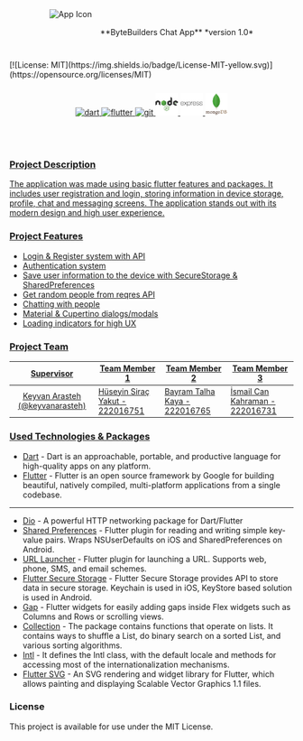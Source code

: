<div style="margin-bottom:10px;display:flex;align-items:center;justify-content:center;gap:10px;">
  <img style="width:80px;height:80px;" src="https://i.hizliresim.com/gpm5ct8.png" alt="App Icon"/>
  <p align="center">
  **ByteBuilders Chat App**
  *version 1.0*
  </p>
</div>

<div style="margin-bottom:50px;display:flex;flex-direction:column;align-items:center;justify-content:center;gap:10px;">
[![License: MIT](https://img.shields.io/badge/License-MIT-yellow.svg)](https://opensource.org/licenses/MIT)
<p align="left"> <a href="https://dart.dev" target="_blank" rel="noreferrer"> <img src="https://www.vectorlogo.zone/logos/dartlang/dartlang-icon.svg" alt="dart" width="40" height="40"/> </a> <a href="https://flutter.dev" target="_blank" rel="noreferrer"> <img src="https://www.vectorlogo.zone/logos/flutterio/flutterio-icon.svg" alt="flutter" width="40" height="40"/> </a> <a href="https://git-scm.com/" target="_blank" rel="noreferrer"> <img src="https://www.vectorlogo.zone/logos/git-scm/git-scm-icon.svg" alt="git" width="40" height="40"/> </a> <a href="https://www.mongodb.com/" target="_blank" rel="noreferrer"> <img src="https://raw.githubusercontent.com/devicons/devicon/master/icons/nodejs/nodejs-original-wordmark.svg" alt="nodejs" width="40" height="40"/> </a> <a href="https://expressjs.com" target="_blank" rel="noreferrer"> <img src="https://raw.githubusercontent.com/devicons/devicon/master/icons/express/express-original-wordmark.svg" alt="express" width="40" height="40"/> </a> <img src="https://raw.githubusercontent.com/devicons/devicon/master/icons/mongodb/mongodb-original-wordmark.svg" alt="mongodb" width="40" height="40"/> </a> <a href="https://nodejs.org" target="_blank" rel="noreferrer"> </p>
</div>

### Project Description

The application was made using basic flutter features and packages. It includes user registration and login, storing information in device storage, profile, chat and messaging screens. The application stands out with its modern design and high user experience.

### Project Features

- Login & Register system with API
- Authentication system
- Save user information to the device with SecureStorage & SharedPreferences
- Get random people from reqres API
- Chatting with people
- Material & Cupertino dialogs/modals
- Loading indicators for high UX

### Project Team

|                                              Supervisor                                               | Team Member 1                   | Team Member 2                 | Team Member 3                   |
| :---------------------------------------------------------------------------------------------------: | ------------------------------- | ----------------------------- | ------------------------------- |
| [Keyvan Arasteh (@keyvanarasteh)](https://github.com/keyvanarasteh "Keyvan Arasteh (@keyvanarasteh)") | Hüseyin Siraç Yakut - 222016751 | Bayram Talha Kaya - 222016765 | İsmail Can Kahraman - 222016731 |

### Used Technologies & Packages

- [Dart](https://dart.dev/ "Dart") - Dart is an approachable, portable, and productive language for high-quality apps on any platform.
- [Flutter](https://flutter.dev/ "Flutter") - Flutter is an open source framework by Google for building beautiful, natively compiled, multi-platform applications from a single codebase.

---

- [Dio](https://pub.dev/packages/dio "Dio") - A powerful HTTP networking package for Dart/Flutter
- [Shared Preferences](https://pub.dev/packages/shared_preferences "Shared Preferences") - Flutter plugin for reading and writing simple key-value pairs. Wraps NSUserDefaults on iOS and SharedPreferences on Android.
- [URL Launcher](https://pub.dev/packages/url_launcher "URL Launcher") - Flutter plugin for launching a URL. Supports web, phone, SMS, and email schemes.
- [Flutter Secure Storage](https://pub.dev/packages/flutter_secure_storage "Flutter Secure Storage") - Flutter Secure Storage provides API to store data in secure storage. Keychain is used in iOS, KeyStore based solution is used in Android.
- [Gap](https://pub.dev/packages/gap "Gap") - Flutter widgets for easily adding gaps inside Flex widgets such as Columns and Rows or scrolling views.
- [Collection](https://pub.dev/packages/collection "Collection") - The package contains functions that operate on lists. It contains ways to shuffle a List, do binary search on a sorted List, and various sorting algorithms.
- [Intl](https://pub.dev/packages/intl "Intl") - It defines the Intl class, with the default locale and methods for accessing most of the internationalization mechanisms.
- [Flutter SVG](https://pub.dev/packages/flutter_svg "Flutter SVG") - An SVG rendering and widget library for Flutter, which allows painting and displaying Scalable Vector Graphics 1.1 files.

### License

This project is available for use under the MIT License.
